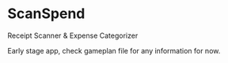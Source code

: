# ScanSpend
Receipt Scanner &amp; Expense Categorizer

Early stage app, check gameplan file for any information for now.
